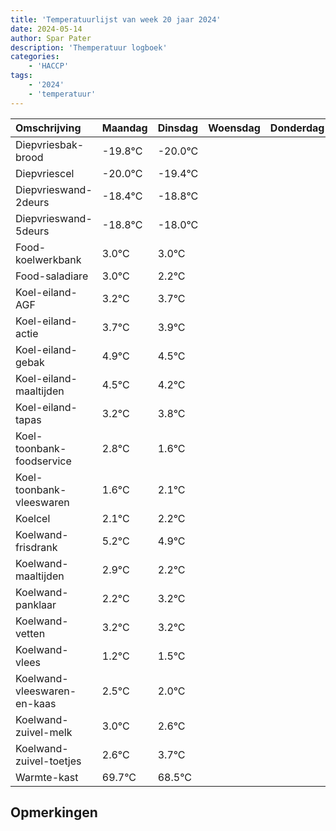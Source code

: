 ```yaml
---
title: 'Temperatuurlijst van week 20 jaar 2024'
date: 2024-05-14
author: Spar Pater
description: 'Themperatuur logboek'
categories:
    - 'HACCP'
tags:
    - '2024'
    - 'temperatuur'
---
```

|Omschrijving|Maandag|Dinsdag|Woensdag|Donderdag|Vrijdag|Zaterdag|Zondag|
|:---|:---|:---|:---|:---|:---|:---|:---|
|Diepvriesbak-brood|-19.8°C|-20.0°C| | | | | |
|Diepvriescel|-20.0°C|-19.4°C| | | | | |
|Diepvrieswand-2deurs|-18.4°C|-18.8°C| | | | | |
|Diepvrieswand-5deurs|-18.8°C|-18.0°C| | | | | |
|Food-koelwerkbank|3.0°C|3.0°C| | | | | |
|Food-saladiare|3.0°C|2.2°C| | | | | |
|Koel-eiland-AGF|3.2°C|3.7°C| | | | | |
|Koel-eiland-actie|3.7°C|3.9°C| | | | | |
|Koel-eiland-gebak|4.9°C|4.5°C| | | | | |
|Koel-eiland-maaltijden|4.5°C|4.2°C| | | | | |
|Koel-eiland-tapas|3.2°C|3.8°C| | | | | |
|Koel-toonbank-foodservice|2.8°C|1.6°C| | | | | |
|Koel-toonbank-vleeswaren|1.6°C|2.1°C| | | | | |
|Koelcel|2.1°C|2.2°C| | | | | |
|Koelwand-frisdrank|5.2°C|4.9°C| | | | | |
|Koelwand-maaltijden|2.9°C|2.2°C| | | | | |
|Koelwand-panklaar|2.2°C|3.2°C| | | | | |
|Koelwand-vetten|3.2°C|3.2°C| | | | | |
|Koelwand-vlees|1.2°C|1.5°C| | | | | |
|Koelwand-vleeswaren-en-kaas|2.5°C|2.0°C| | | | | |
|Koelwand-zuivel-melk|3.0°C|2.6°C| | | | | |
|Koelwand-zuivel-toetjes|2.6°C|3.7°C| | | | | |
|Warmte-kast|69.7°C|68.5°C| | | | | |

## Opmerkingen


